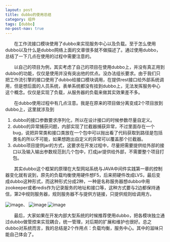 ```yaml
---
layout: post
title: dubbo的使用总结
category: 组件
tags: [dubbo]
no-post-nav: true
---
```


&#160; &#160; &#160; &#160;在工作流接口模块使用了dubbo来实现服务中心以及负载。至于怎么使用dubbo以及什么是dubbo网络上面的文章很多就不做描述了。通过使用dubbo，总结了一下几点在使用的过程中需要注意的。


&#160; &#160; &#160; &#160;以自己的项目为例，其实考虑了自己的项目在使用dubbo上，并没有真正用到dubbo的功能，仅仅是使用并没有突出他的优点。没办法组长要求。由于我们只把工作流引擎的接口使用了dubbo给接口模块调用，在提供rest接口给外部系统调用，但是想后面的人员系统，表单系统都没有挂到dubbo上，无法发挥服务中心这个概念。仅仅是实现了负载，从服务器的负载来做其实效果差不多。
        
&#160; &#160; &#160; &#160;在dubbo使用过程中有几点注意。我是在原来的项目做分离变成2个项目放到dubbo上，这里就涉及到

1. dubbo的接口参数要求序列化，所以在设计接口的时候参数尽量自定义。
1. dubbo的异常捕获问题，内部实现了拦截器捕获异常，不过里面存在一个bug，说把异常类和接口类放在一个包中可以抛出看了代码获取到路径是包括类名的所以不可能，如果想跑出自定义的异常可以覆盖那个拦截器。
1. dubbo项目提供jar的方式，这要求在开发过程中，尽量把需要提供给外部的接口以及输入输出参数规范到几个包中，打成jar提供给外部，不需要整个项目打包。
        

&#160; &#160; &#160; &#160;其实dubbo这个框架的原理在大型网站系统与JAVA中间件实践第一章的控制器变化就有说到，原先的负载均衡使用硬件想F5，后来把硬件改成LVS，最后变成dubbo这种形式，而这种形式分成2种，一种是名称服务器想dubbo中用zookeeper或者redis作为记录服务的地址和接口等，这种方式要与2边都保持通信，第2中规则服务器，规则服务器不与提供方链接，只提供规则给调用方。

![image](http://static.oschina.net/uploads/img/201602/15150818_C6jZ.jpg)、
![image](http://static.oschina.net/uploads/img/201602/15150818_j5Fl.jpg)
![image](http://static.oschina.net/uploads/img/201602/15150818_AKsa.jpg)


&#160; &#160; &#160; &#160;最后，大家如果在开发内部大型系统的时候推荐使用dubbo，把各模块独立通过dubbo做管控来实现耦合，统一管理，对后期的扩展和维护也很好。总之dubbo对系统而言，我的总结是2个作用点：负载均衡，服务中心。其中的滋味只能自己体会了。